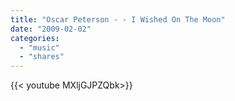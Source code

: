 ```yaml
---
title: "Oscar Peterson - - I Wished On The Moon"
date: "2009-02-02"
categories:
  - "music"
  - "shares"
---
```


<div style="width: 70vw;">{{< youtube MXljGJPZQbk>}}</div>
